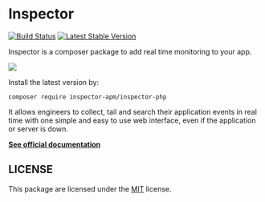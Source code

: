 # Inspector


[![Build Status](https://travis-ci.org/log-engine/logengine-php.svg?branch=master)](https://travis-ci.org/log-engine/logengine-php)
[![Latest Stable Version](https://poser.pugx.org/log-engine/logengine-php/v/stable)](https://packagist.org/packages/log-engine/logengine-php)

Inspector is a composer package to add real time monitoring to your app. 

![](<https://app.inspector.dev/images/frontend/demo.gif>)

Install the latest version by:

```shell
composer require inspector-apm/inspector-php
```

It allows engineers to collect, tail and search their application events in real time 
with one simple and easy to use web interface, even if the application or server is down.

**[See official documentation](https://www.logengine.dev/docs/1.0/platforms/php)**

## LICENSE

This package are licensed under the [MIT](LICENSE) license.

